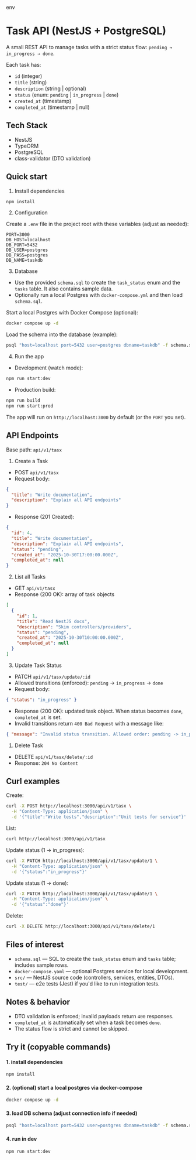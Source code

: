 env
# Task API (NestJS + PostgreSQL)

A small REST API to manage tasks with a strict status flow: `pending → in_progress → done`.

Each task has:
- `id` (integer)
- `title` (string)
- `description` (string | optional)
- `status` (enum: `pending` | `in_progress` | `done`)
- `created_at` (timestamp)
- `completed_at` (timestamp | null)

## Tech Stack
- NestJS
- TypeORM
- PostgreSQL
- class-validator (DTO validation)

## Quick start

1) Install dependencies

```bash
npm install
```

2) Configuration

Create a `.env` file in the project root with these variables (adjust as needed):

```
PORT=3000
DB_HOST=localhost
DB_PORT=5432
DB_USER=postgres
DB_PASS=postgres
DB_NAME=taskdb
```

3) Database

- Use the provided `schema.sql` to create the `task_status` enum and the `tasks` table. It also contains sample data.
- Optionally run a local Postgres with `docker-compose.yml` and then load `schema.sql`.

Start a local Postgres with Docker Compose (optional):

```bash
docker compose up -d
```

Load the schema into the database (example):

```bash
psql "host=localhost port=5432 user=postgres dbname=taskdb" -f schema.sql
```

4) Run the app

- Development (watch mode):

```bash
npm run start:dev
```

- Production build:

```bash
npm run build
npm run start:prod
```

The app will run on `http://localhost:3000` by default (or the `PORT` you set).

## API Endpoints

Base path: `api/v1/tasx`

1) Create a Task
- POST `api/v1/tasx`
- Request body:

```json
{
  "title": "Write documentation",
  "description": "Explain all API endpoints"
}
```
- Response (201 Created):

```json
{
  "id": 4,
  "title": "Write documentation",
  "description": "Explain all API endpoints",
  "status": "pending",
  "created_at": "2025-10-30T17:00:00.000Z",
  "completed_at": null
}
```

2) List all Tasks
- GET `api/v1/tasx`
- Response (200 OK): array of task objects

```json
[
  {
    "id": 1,
    "title": "Read NestJS docs",
    "description": "Skim controllers/providers",
    "status": "pending",
    "created_at": "2025-10-30T10:00:00.000Z",
    "completed_at": null
  }
]
```

3) Update Task Status
- PATCH `api/v1/tasx/update/:id`
- Allowed transitions (enforced): `pending` → `in_progress` → `done`
- Request body:

```json
{ "status": "in_progress" }
```
- Response (200 OK): updated task object. When status becomes `done`, `completed_at` is set.
- Invalid transitions return `400 Bad Request` with a message like:

```json
{ "message": "Invalid status transition. Allowed order: pending -> in_progress -> done." }
```

1) Delete Task
- DELETE `api/v1/tasx/delete/:id`
- Response: `204 No Content`

## Curl examples

Create:

```bash
curl -X POST http://localhost:3000/api/v1/tasx \
  -H "Content-Type: application/json" \
  -d '{"title":"Write tests","description":"Unit tests for service"}'
```

List:

```bash
curl http://localhost:3000/api/v1/tasx
```

Update status (1 → in_progress):

```bash
curl -X PATCH http://localhost:3000/api/v1/tasx/update/1 \
  -H "Content-Type: application/json" \
  -d '{"status":"in_progress"}'
```

Update status (1 → done):

```bash
curl -X PATCH http://localhost:3000/api/v1/tasx/update/1 \
  -H "Content-Type: application/json" \
  -d '{"status":"done"}'
```

Delete:

```bash
curl -X DELETE http://localhost:3000/api/v1/tasx/delete/1
```

## Files of interest

- `schema.sql` — SQL to create the `task_status` enum and `tasks` table; includes sample rows.
- `docker-compose.yaml` — optional Postgres service for local development.
- `src/` — NestJS source code (controllers, services, entities, DTOs).
- `test/` — e2e tests (Jest) if you'd like to run integration tests.

## Notes & behavior

- DTO validation is enforced; invalid payloads return `400` responses.
- `completed_at` is automatically set when a task becomes `done`.
- The status flow is strict and cannot be skipped.

## Try it (copyable commands)

#### 1. install dependencies
```bash
npm install
```
#### 2. (optional) start a local postgres via docker-compose
```bash
docker compose up -d
```
#### 3. load DB schema (adjust connection info if needed)
```bash
psql "host=localhost port=5432 user=postgres dbname=taskdb" -f schema.sql
```
#### 4. run in dev
```bash
npm run start:dev
```
